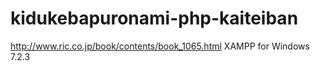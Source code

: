 # kidukebapuronami-php-kaiteiban
http://www.ric.co.jp/book/contents/book_1065.html
XAMPP for Windows 7.2.3
